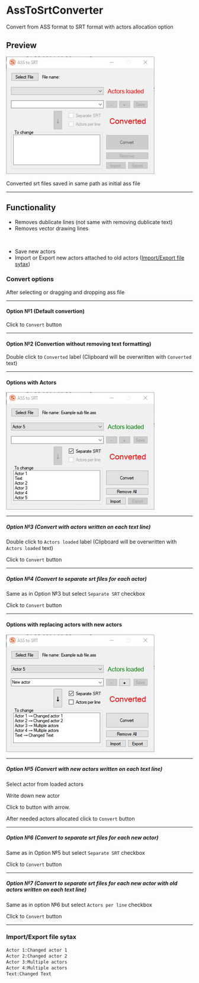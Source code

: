 # AssToSrtConverter
Convert from ASS format to SRT format with actors allocation option

## Preview
![at_start](images/at_start.jpg)

Converted srt files saved in same path as initial ass file

---
## Functionality
- Removes dublicate lines (not same with removing dublicate text)
- Removes vector drawing lines
<br>

- Save new actors
- Import or Export new actors attached to old actors ([Import/Export file sytax](#importexport-file-sytax))

### Convert options
After selecting or dragging and dropping ass file 

---
#### Option №1 (Default convertion)
Click to `Convert` button

---
#### Option №2 (Convertion without removing text formatting)
Double click to `Converted` label 
(Clipboard will be overwritten with `Converted` text)

---
#### Options with Actors
![actors](images/actors.jpg)

---
##### Option №3 (Convert with actors written on each text line)
Double click to `Actors loaded` label
(Clipboard will be overwritten with `Actors loaded` text)


Click to `Convert` button

---
##### Option №4 (Convert to separate srt files for each actor)
Same as in Option №3 but select `Separate SRT` checkbox


Click to `Convert` button

---
#### Options with replacing actors with new actors
![changed_actors](images/changed_actors.jpg)

---
##### Option №5 (Convert with new actors written on each text line)
Select actor from loaded actors


Write down new actor


Click to button with arrow.


After needed actors allocated click to `Convert` button

---
##### Option №6 (Convert to separate srt files for each new actor)
Same as in Option №5 but select `Separate SRT` checkbox


Click to `Convert` button

---
##### Option №7 (Convert to separate srt files for each new actor with old actors written on each text line)
Same as in option №6 but select `Actors per line` checkbox


Click to `Convert` button

---
### Import/Export file sytax
```
Actor 1:Changed actor 1
Actor 2:Changed actor 2
Actor 3:Multiple actors
Actor 4:Multiple actors
Text:Changed Text
```

